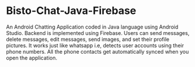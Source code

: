 # Bisto-Chat-Java-Firebase
An Android Chatting Application coded in Java language using Android Studio. Backend is implemented using Firebase. Users can send messages, delete messages, edit messages, send images, and set their profile pictures. It works just like whatsapp i.e, detects user accounts using their phone numbers. All the phone contacts get automatically synced when you open the application.
